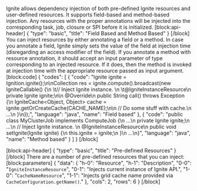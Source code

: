 Ignite allows dependency injection of both pre-defined Ignite resources and user-defined resources. It supports field-based and method-based injection. Any resources with the proper annotations will be injected into the corresponding task, job, closure or SPI before it is initialized.
[block:api-header]
{
  "type": "basic",
  "title": "Field Based and Method Based"
}
[/block]
You can inject resources by either annotating a field or a method. In case you annotate a field, Ignite simply sets the value of the field at injection time (disregarding an access modifier of the field). If you annotate a method with resource annotation, it should accept an input parameter of type corresponding to an injected resource. If it does, then the method is invoked at injection time with the appropriate resource passed as input argument.
[block:code]
{
  "codes": [
    {
      "code": "Ignite ignite = Ignition.ignite();\n\nCollection<String> res = ignite.compute().broadcast(new IgniteCallable<String>() {\n  \t// Inject Ignite instance.  \n  \t@IgniteInstanceResource\n    private Ignite ignite;\n\n    @Override\n    public String call() throws Exception {\n        IgniteCache<Object, Object> cache = ignite.getOrCreateCache(CACHE_NAME);\n\n        // Do some stuff with cache.\n        ...\n    }\n});",
      "language": "java",
      "name": "Field based"
    },
    {
      "code": "public class MyClusterJob implements ComputeJob {\n    ...\n    private Ignite ignite;\n    ...\n    // Inject Ignite instance.  \n    @IgniteInstanceResource\n    public void setIgnite(Ignite ignite) {\n        this.ignite = ignite;\n    }\n    ...\n}",
      "language": "java",
      "name": "Method based"
    }
  ]
}
[/block]

[block:api-header]
{
  "type": "basic",
  "title": "Pre-defined Resources"
}
[/block]
There are a number of pre-defined resources that you can inject:
[block:parameters]
{
  "data": {
    "h-0": "Resource",
    "h-1": "Description",
    "0-0": "`IgniteInstanceResource`",
    "0-1": "Injects current instance of Ignite API.",
    "1-0": "`CacheNameResource`",
    "1-1": "Injects grid cache name provided via `CacheConfiguration.getName()`."
  },
  "cols": 2,
  "rows": 6
}
[/block]